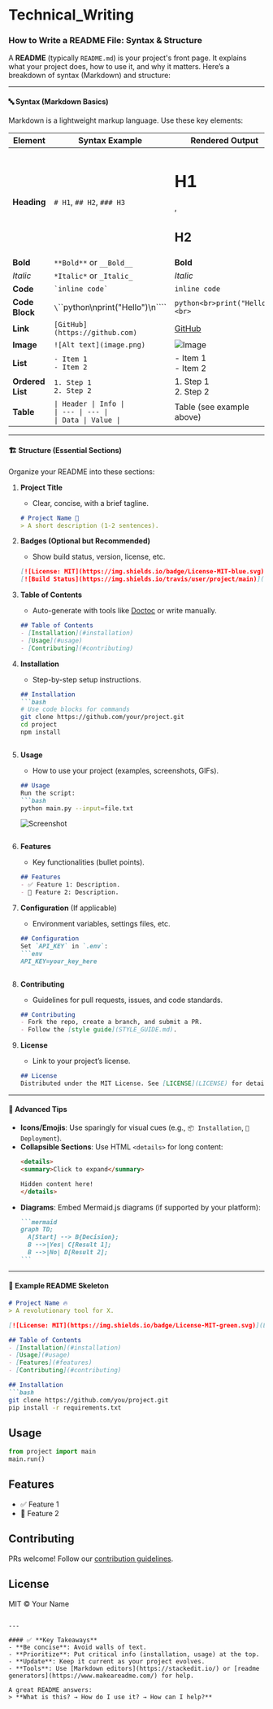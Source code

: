 # Technical_Writing
### How to Write a README File: Syntax & Structure  
A **README** (typically `README.md`) is your project's front page. It explains what your project does, how to use it, and why it matters. Here’s a breakdown of syntax (Markdown) and structure:

---

#### 🔤 **Syntax (Markdown Basics)**  
Markdown is a lightweight markup language. Use these key elements:  

| Element          | Syntax Example                     | Rendered Output                     |
|------------------|------------------------------------|-------------------------------------|
| **Heading**      | `# H1`, `## H2`, `### H3`         | <h1>H1</h1>, <h2>H2</h2>           |
| **Bold**         | `**Bold**` or `__Bold__`           | **Bold**                            |
| *Italic*         | `*Italic*` or `_Italic_`           | *Italic*                            |
| **Code**         | `` `inline code` ``                | `inline code`                       |
| **Code Block**   | `\`\`\`python\nprint("Hello")\n\`\`\`` | ```python<br>print("Hello")<br>``` |
| **Link**         | `[GitHub](https://github.com)`     | [GitHub](https://github.com)        |
| **Image**        | `![Alt text](image.png)`           | ![Image](image.png)                 |
| **List**         | `- Item 1`<br>`- Item 2`           | - Item 1<br>- Item 2                |
| **Ordered List** | `1. Step 1`<br>`2. Step 2`         | 1. Step 1<br>2. Step 2              |
| **Table**        | `\| Header \| Info \|`<br>`\| --- \| --- \|`<br>`\| Data \| Value \|` | Table (see example above) |

---

#### 🏗️ **Structure (Essential Sections)**  
Organize your README into these sections:  

1. **Project Title**  
   - Clear, concise, with a brief tagline.  
   ```markdown
   # Project Name 🚀
   > A short description (1-2 sentences).
   ```

2. **Badges (Optional but Recommended)**  
   - Show build status, version, license, etc.  
   ```markdown
   [![License: MIT](https://img.shields.io/badge/License-MIT-blue.svg)](LICENSE)
   [![Build Status](https://img.shields.io/travis/user/project/main)](https://travis-ci.org/user/project)
   ```

3. **Table of Contents**  
   - Auto-generate with tools like [Doctoc](https://github.com/thlorenz/doctoc) or write manually.  
   ```markdown
   ## Table of Contents
   - [Installation](#installation)
   - [Usage](#usage)
   - [Contributing](#contributing)
   ```

4. **Installation**  
   - Step-by-step setup instructions.  
   ```markdown
   ## Installation
   ```bash
   # Use code blocks for commands
   git clone https://github.com/your/project.git
   cd project
   npm install
   ```
   ```

5. **Usage**  
   - How to use your project (examples, screenshots, GIFs).  
   ```markdown
   ## Usage
   Run the script:
   ```bash
   python main.py --input=file.txt
   ```
   ![Screenshot](screenshot.png)
   ```

6. **Features**  
   - Key functionalities (bullet points).  
   ```markdown
   ## Features
   - ✅ Feature 1: Description.
   - 🚀 Feature 2: Description.
   ```

7. **Configuration** (If applicable)  
   - Environment variables, settings files, etc.  
   ```markdown
   ## Configuration
   Set `API_KEY` in `.env`:
   ```env
   API_KEY=your_key_here
   ```
   ```

8. **Contributing**  
   - Guidelines for pull requests, issues, and code standards.  
   ```markdown
   ## Contributing
   - Fork the repo, create a branch, and submit a PR.
   - Follow the [style guide](STYLE_GUIDE.md).
   ```

9. **License**  
   - Link to your project’s license.  
   ```markdown
   ## License
   Distributed under the MIT License. See [LICENSE](LICENSE) for details.
   ```

---

#### 🎨 **Advanced Tips**  
- **Icons/Emojis**: Use sparingly for visual cues (e.g., `📦 Installation`, `🚀 Deployment`).  
- **Collapsible Sections**: Use HTML `<details>` for long content:  
  ```markdown
  <details>
  <summary>Click to expand</summary>
  
  Hidden content here!
  </details>
  ```
- **Diagrams**: Embed Mermaid.js diagrams (if supported by your platform):  
  ````markdown
  ```mermaid
  graph TD;
    A[Start] --> B{Decision};
    B -->|Yes| C[Result 1];
    B -->|No| D[Result 2];
  ```
  ````

---

#### 📄 **Example README Skeleton**  
```markdown
# Project Name 🔥
> A revolutionary tool for X.

[![License: MIT](https://img.shields.io/badge/License-MIT-green.svg)](LICENSE)

## Table of Contents
- [Installation](#installation)
- [Usage](#usage)
- [Features](#features)
- [Contributing](#contributing)

## Installation
```bash
git clone https://github.com/you/project.git
pip install -r requirements.txt
```

## Usage
```python
from project import main
main.run()
```

## Features
- ✅ Feature 1
- 🚀 Feature 2

## Contributing
PRs welcome! Follow our [contribution guidelines](CONTRIBUTING.md).

## License
MIT © Your Name
```

---

#### ✅ **Key Takeaways**  
- **Be concise**: Avoid walls of text.  
- **Prioritize**: Put critical info (installation, usage) at the top.  
- **Update**: Keep it current as your project evolves.  
- **Tools**: Use [Markdown editors](https://stackedit.io/) or [readme generators](https://www.makeareadme.com/) for help.  

A great README answers:  
> **What is this? → How do I use it? → How can I help?**

